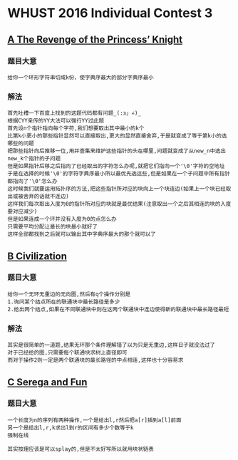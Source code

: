 # WHUST 2016 Individual Contest 3

## [A The Revenge of the Princess’ Knight ](http://acm.hust.edu.cn/vjudge/contest/121334#problem/A)

### 题目大意

```
给你一个环形字符串切成k份，使字典序最大的部分字典序最小
```

### 解法

```
首先吐槽一下百度上找到的这题代码都有问题_(:з」∠)_
根据CYY亲传的YY大法可以强行YY过此题
首先设n个指针指向每个字符,我们想要取出其中最小的k个
比第k小更小的那些指针显然可以直接取出,更大的显然直接舍弃,于是就变成了等于第k小的选哪些的问题
把那些指针向后推移一位,用并查集来维护这些指针的头在哪里,问题就变成了从new_n中选出new_k个指针的子问题
但是如果指针后移之后指向了已经取出的字符怎么办呢,就把它们指向一个'\0'字符的空地址
于是在选择的时候'\0'的字符字典序最小所以最优先选这些,但是如果在一个子问题中所有指针都指向了'\0'怎么办
这时候我们就要运用拓扑序的方法,把这些指针所对应的块向上一个块连边(如果上一个块已经取出或被舍弃的话就不连边)
这样我们每次取出入度为0的指针所对应的块就是最优结果(注意取出一个之后其相连的块的入度要对应减少)
但是如果连成一个环并没有入度为0的点怎么办
只需要平均分配让最长的块最小就好了
这样全部都找到之后就可以输出其中字典序最大的那个就可以了
```

## [B Civilization](http://acm.hust.edu.cn/vjudge/contest/121334#problem/B)

### 题目大意

```
给你一个无环无重边的无向图,然后有q个操作分别是
1.询问某个结点所在的联通块中最长路径是多少
2.给出两个结点,如果在不同联通块中则在这两个联通块中连边使得新的联通块中最长路径最短
```

### 解法

```
其实是很简单的一道题,结果无环那个条件理解错了以为只是无重边,这样日子就没法过了
对于已经给的图,只需要每个联通块求树上直径即可
而对于操作2则一定是两个联通块的最长路径的中点相连,这样也十分容易求
```

## [C Serega and Fun](http://acm.hust.edu.cn/vjudge/contest/121334#problem/C)

### 题目大意

```
一个长度为n的序列有两种操作,一个是给出l,r然后把a[r]插到a[l]前面
另一个是给出l,r,k求出l到r的区间有多少个数等于k
强制在线
```

```
其实按理应该是可以splay的,但是不太好写所以就用块状链表
```
